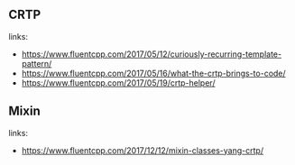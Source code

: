 ## CRTP
links:
- https://www.fluentcpp.com/2017/05/12/curiously-recurring-template-pattern/
- https://www.fluentcpp.com/2017/05/16/what-the-crtp-brings-to-code/
- https://www.fluentcpp.com/2017/05/19/crtp-helper/

## Mixin
links:
- https://www.fluentcpp.com/2017/12/12/mixin-classes-yang-crtp/
